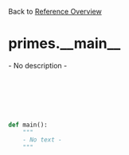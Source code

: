 
Back to [Reference Overview](https://github.com/pyrustic/primes/blob/master/docs/reference#README)

# primes.\_\_main\_\_

\- No description \-

<br>


```python

```

<br>

```python

def main():
    """
    - No text -
    """

```

